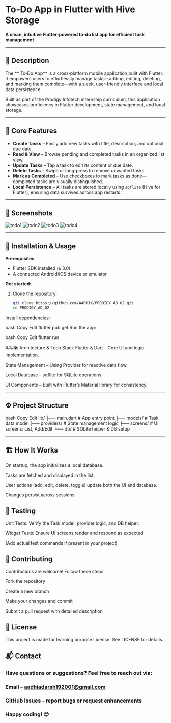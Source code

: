 #  To‑Do App in Flutter with Hive Storage 

**A clean, intuitive Flutter-powered to‑do list app for efficient task management**

---

## 🚀 Description

The ** To‑Do App** is a cross‑platform mobile application built with Flutter. It empowers users to effortlessly manage tasks—adding, editing, deleting, and marking them complete—with a sleek, user‑friendly interface and local data persistence.

Built as part of the Prodigy Infotech internship curriculum, this application showcases proficiency in Flutter development, state management, and local storage.

---

## 🎯 Core Features

- **Create Tasks** – Easily add new tasks with title, description, and optional due date.  
- **Read & View** – Browse pending and completed tasks in an organized list view.  
- **Update Tasks** – Tap a task to edit its content or due date.  
- **Delete Tasks** – Swipe or long‑press to remove unwanted tasks.  
- **Mark as Completed** – Use checkboxes to mark tasks as done—completed tasks are visually distinguished.  
- **Local Persistence** – All tasks are stored locally using `sqflite` (Hive for Flutter), ensuring data survives across app restarts.

---

## 📱 Screenshots

<!-- Replace with real screenshots once available -->
![todo1](https://github.com/user-attachments/assets/d575e58e-04b6-40bf-aa94-fe63098339f7)
![todo2](https://github.com/user-attachments/assets/47cf8a20-013a-45ac-bd26-ee63a392c8c8)
![todo3](https://github.com/user-attachments/assets/57593da9-f08d-4d59-bba6-adeb96fc8736)
![todo4](https://github.com/user-attachments/assets/a2fe48c7-de5f-42f4-bc1f-f8bf8718d036)


---

## 🧰 Installation & Usage

**Prerequisites**  
- Flutter SDK installed (≥ 3.0)  
- A connected Android/iOS device or emulator

**Get started:**

1. Clone the repository:  
   ```bash
   git clone https://github.com/AADHIX/PRODIGY_AD_02.git
   cd PRODIGY_AD_02
Install dependencies:

bash
Copy
Edit
flutter pub get
Run the app:

bash
Copy
Edit
flutter run

###🛠 Architecture & Tech Stack
Flutter & Dart – Core UI and logic implementation.

State Management – Using Provider for reactive data flow.

Local Database – sqflite for SQLite operations.

UI Components – Built with Flutter’s Material library for consistency.

---
## ⚙️ Project Structure
bash
Copy
Edit
lib/
├── main.dart           # App entry point
├── models/             # Task data model
├── providers/          # State management logic
├── screens/            # UI screens: List, Add/Edit
└── db/                 # SQLite helper & DB setup

---

## 🏗️ How It Works
On startup, the app initializes a local database.

Tasks are fetched and displayed in the list.

User actions (add, edit, delete, toggle) update both the UI and database.

Changes persist across sessions.

## 🧪 Testing
Unit Tests: Verify the Task model, provider logic, and DB helper.

Widget Tests: Ensure UI screens render and respond as expected.

(Add actual test commands if present in your project)

## 🤝 Contributing
Contributions are welcome! Follow these steps:

Fork the repository

Create a new branch 

Make your changes and commit

Submit a pull request with detailed description

## 🧾 License
This project is made for learning purpose  License. See LICENSE for details.

## 📬 Contact
### Have questions or suggestions? Feel free to reach out via: 
### Email – aadhiadarsh192001@gmail.com

### GitHub Issues – report bugs or request enhancements



### Happy coding! 😊
